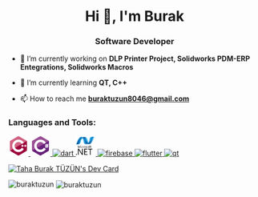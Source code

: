 <h1 align="center">Hi 👋, I'm Burak</h1>
<h3 align="center">Software Developer</h3>

- 🔭 I’m currently working on **DLP Printer Project, Solidworks PDM-ERP Entegrations, Solidworks Macros**

- 🌱 I’m currently learning **QT, C++**

- 📫 How to reach me **buraktuzun8046@gmail.com**



<h3 align="left">Languages and Tools:</h3>
<p align="left"> <a href="https://www.w3schools.com/cpp/" target="_blank" rel="noreferrer"> <img src="https://raw.githubusercontent.com/devicons/devicon/master/icons/cplusplus/cplusplus-original.svg" alt="cplusplus" width="40" height="40"/> </a> <a href="https://www.w3schools.com/cs/" target="_blank" rel="noreferrer"> <img src="https://raw.githubusercontent.com/devicons/devicon/master/icons/csharp/csharp-original.svg" alt="csharp" width="40" height="40"/> </a> <a href="https://dart.dev" target="_blank" rel="noreferrer"> <img src="https://www.vectorlogo.zone/logos/dartlang/dartlang-icon.svg" alt="dart" width="40" height="40"/> </a> <a href="https://dotnet.microsoft.com/" target="_blank" rel="noreferrer"> <img src="https://raw.githubusercontent.com/devicons/devicon/master/icons/dot-net/dot-net-original-wordmark.svg" alt="dotnet" width="40" height="40"/> </a> <a href="https://firebase.google.com/" target="_blank" rel="noreferrer"> <img src="https://www.vectorlogo.zone/logos/firebase/firebase-icon.svg" alt="firebase" width="40" height="40"/> </a> <a href="https://flutter.dev" target="_blank" rel="noreferrer"> <img src="https://www.vectorlogo.zone/logos/flutterio/flutterio-icon.svg" alt="flutter" width="40" height="40"/> </a> <a href="https://www.qt.io/" target="_blank" rel="noreferrer"> <img src="https://upload.wikimedia.org/wikipedia/commons/0/0b/Qt_logo_2016.svg" alt="qt" width="40" height="40"/> </a> </p>

<a href="https://app.daily.dev/buraktuzun"><img src="https://api.daily.dev/devcards/33e99f17def44c7aa08977dc1316b109.png?r=9l0" width="400" alt="Taha Burak TÜZÜN's Dev Card"/></a> <p><img align="left" src="https://github-readme-stats.vercel.app/api/top-langs?username=buraktuzun&show_icons=true&locale=en&layout=compact" alt="buraktuzun" /></p>



<p>&nbsp;<img align="center" src="https://github-readme-stats.vercel.app/api?username=buraktuzun&show_icons=true&locale=en" alt="buraktuzun" /></p>
